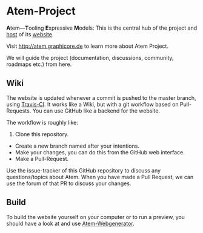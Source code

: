# Atem-Project

**A**tem—**T**ooling **E**xpressive **M**odels: This is the central hub of
the project and [host](./tree/gh-pages) of its [website](http://atem.graphicore.de).

Visit http://atem.graphicore.de to learn more about Atem Project.

We will guide the project (documentation, discussions, community, roadmaps etc.) from here.

## Wiki

The website is updated whenever a commit is pushed to the master branch,
using [Travis-CI](https://travis-ci.org/graphicore/Atem-Project). It works
like a Wiki, but with a git workflow based on Pull-Requests. You can use
GitHub like a backend for the website.

The workflow is roughly like:

1. Clone this repository.
* Create a new branch named after your intentions.
* Make your changes, you can do this from the GitHub web interface.
* Make a Pull-Request.

Use the issue-tracker of this GitHub repository to discuss any questions/topics about Atem.
When you have made a Pull Request, we can use the forum of that PR to discuss your changes.

## Build

To build the website yourself on your computer or to run a preview, you
should have a look at and use [Atem-Webgenerator](https://github.com/graphicore/Atem-Webgenerator).
